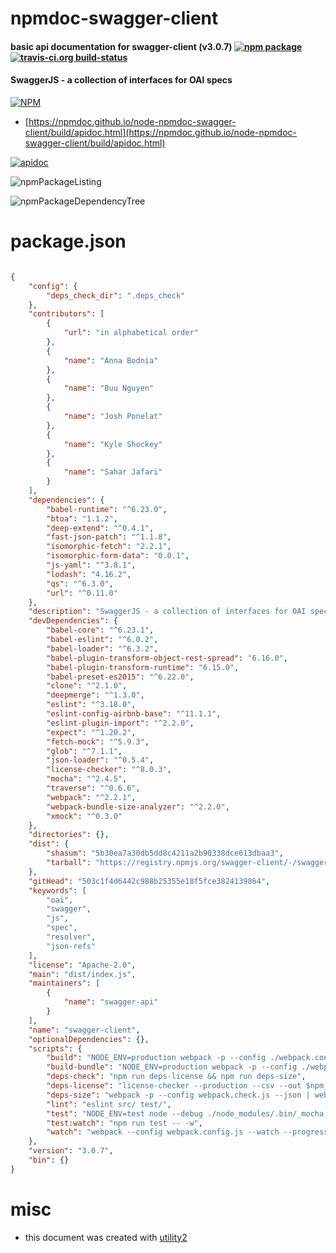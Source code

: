 # npmdoc-swagger-client

#### basic api documentation for  swagger-client (v3.0.7)  [![npm package](https://img.shields.io/npm/v/npmdoc-swagger-client.svg?style=flat-square)](https://www.npmjs.org/package/npmdoc-swagger-client) [![travis-ci.org build-status](https://api.travis-ci.org/npmdoc/node-npmdoc-swagger-client.svg)](https://travis-ci.org/npmdoc/node-npmdoc-swagger-client)

#### SwaggerJS - a collection of interfaces for OAI specs

[![NPM](https://nodei.co/npm/swagger-client.png?downloads=true&downloadRank=true&stars=true)](https://www.npmjs.com/package/swagger-client)

- [https://npmdoc.github.io/node-npmdoc-swagger-client/build/apidoc.html](https://npmdoc.github.io/node-npmdoc-swagger-client/build/apidoc.html)

[![apidoc](https://npmdoc.github.io/node-npmdoc-swagger-client/build/screenCapture.buildCi.browser.%252Ftmp%252Fbuild%252Fapidoc.html.png)](https://npmdoc.github.io/node-npmdoc-swagger-client/build/apidoc.html)

![npmPackageListing](https://npmdoc.github.io/node-npmdoc-swagger-client/build/screenCapture.npmPackageListing.svg)

![npmPackageDependencyTree](https://npmdoc.github.io/node-npmdoc-swagger-client/build/screenCapture.npmPackageDependencyTree.svg)



# package.json

```json

{
    "config": {
        "deps_check_dir": ".deps_check"
    },
    "contributors": [
        {
            "url": "in alphabetical order"
        },
        {
            "name": "Anna Bodnia"
        },
        {
            "name": "Buu Nguyen"
        },
        {
            "name": "Josh Ponelat"
        },
        {
            "name": "Kyle Shockey"
        },
        {
            "name": "Sahar Jafari"
        }
    ],
    "dependencies": {
        "babel-runtime": "^6.23.0",
        "btoa": "1.1.2",
        "deep-extend": "^0.4.1",
        "fast-json-patch": "^1.1.8",
        "isomorphic-fetch": "2.2.1",
        "isomorphic-form-data": "0.0.1",
        "js-yaml": "^3.8.1",
        "lodash": "4.16.2",
        "qs": "^6.3.0",
        "url": "^0.11.0"
    },
    "description": "SwaggerJS - a collection of interfaces for OAI specs",
    "devDependencies": {
        "babel-core": "^6.23.1",
        "babel-eslint": "^6.0.2",
        "babel-loader": "^6.3.2",
        "babel-plugin-transform-object-rest-spread": "6.16.0",
        "babel-plugin-transform-runtime": "6.15.0",
        "babel-preset-es2015": "^6.22.0",
        "clone": "^2.1.0",
        "deepmerge": "^1.3.0",
        "eslint": "^3.18.0",
        "eslint-config-airbnb-base": "^11.1.1",
        "eslint-plugin-import": "^2.2.0",
        "expect": "^1.20.2",
        "fetch-mock": "^5.9.3",
        "glob": "^7.1.1",
        "json-loader": "^0.5.4",
        "license-checker": "^8.0.3",
        "mocha": "^2.4.5",
        "traverse": "^0.6.6",
        "webpack": "^2.2.1",
        "webpack-bundle-size-analyzer": "^2.2.0",
        "xmock": "^0.3.0"
    },
    "directories": {},
    "dist": {
        "shasum": "5b30ea7a30db5dd8c4211a2b90338dce613dbaa3",
        "tarball": "https://registry.npmjs.org/swagger-client/-/swagger-client-3.0.7.tgz"
    },
    "gitHead": "503c1f4d6442c988b25355e18f5fce3824139864",
    "keywords": [
        "oai",
        "swagger",
        "js",
        "spec",
        "resolver",
        "json-refs"
    ],
    "license": "Apache-2.0",
    "main": "dist/index.js",
    "maintainers": [
        {
            "name": "swagger-api"
        }
    ],
    "name": "swagger-client",
    "optionalDependencies": {},
    "scripts": {
        "build": "NODE_ENV=production webpack -p --config ./webpack.config.js",
        "build-bundle": "NODE_ENV=production webpack -p --config ./webpack.bundle.config.js",
        "deps-check": "npm run deps-license && npm run deps-size",
        "deps-license": "license-checker --production --csv --out $npm_package_config_deps_check_dir/licenses.csv && license-checker --development --csv --out $npm_package_config_deps_check_dir/licenses-dev.csv",
        "deps-size": "webpack -p --config webpack.check.js --json | webpack-bundle-size-analyzer >| $npm_package_config_deps_check_dir/sizes.txt",
        "lint": "eslint src/ test/",
        "test": "NODE_ENV=test node --debug ./node_modules/.bin/_mocha --recursive --compilers js:babel-core/register",
        "test:watch": "npm run test -- -w",
        "watch": "webpack --config webpack.config.js --watch --progress"
    },
    "version": "3.0.7",
    "bin": {}
}
```



# misc
- this document was created with [utility2](https://github.com/kaizhu256/node-utility2)
